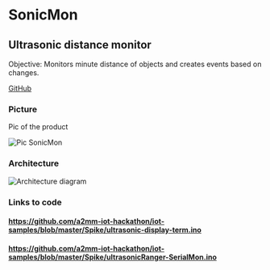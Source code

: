 # SonicMon
## Ultrasonic distance monitor
Objective: Monitors minute distance of objects and creates events based on changes. 

[GitHub](http://github.com)

### Picture
Pic of the product

![Pic SonicMon](https://github.com/a2mm-iot-hackathon/iot-samples/blob/master/Spike/Argon1.jpg)

### Architecture

![Architecture diagram](https://github.com/a2mm-iot-hackathon/iot-samples/blob/master/Spike/archdiag.jpg)

### Links to code
#### https://github.com/a2mm-iot-hackathon/iot-samples/blob/master/Spike/ultrasonic-display-term.ino
#### https://github.com/a2mm-iot-hackathon/iot-samples/blob/master/Spike/ultrasonicRanger-SerialMon.ino
